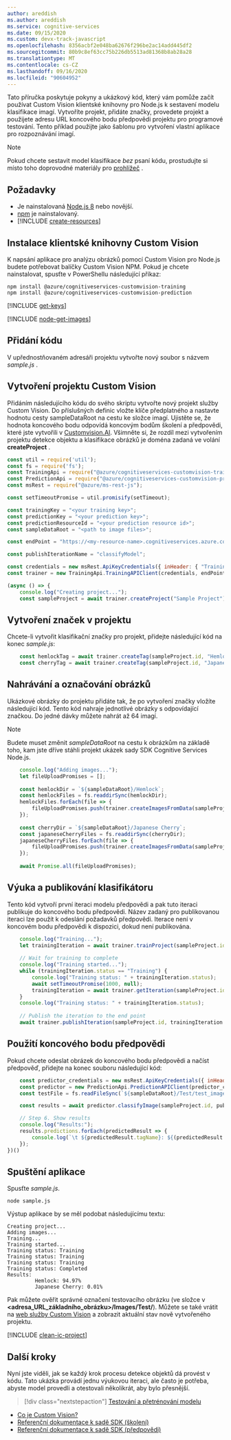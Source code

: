 ```yaml
---
author: areddish
ms.author: areddish
ms.service: cognitive-services
ms.date: 09/15/2020
ms.custom: devx-track-javascript
ms.openlocfilehash: 8356acbf2e048ba62676f296be2ac14add445df2
ms.sourcegitcommit: 80b9c8ef63cc75b226db5513ad81368b8ab28a28
ms.translationtype: MT
ms.contentlocale: cs-CZ
ms.lasthandoff: 09/16/2020
ms.locfileid: "90604952"
---
```

Tato příručka poskytuje pokyny a ukázkový kód, který vám pomůže začít používat Custom Vision klientské knihovny pro Node.js k sestavení modelu klasifikace imagí. Vytvoříte projekt, přidáte značky, provedete projekt a použijete adresu URL koncového bodu předpovědi projektu pro programové testování. Tento příklad použijte jako šablonu pro vytvoření vlastní aplikace pro rozpoznávání imagí.

> [!NOTE]
> Pokud chcete sestavit model klasifikace _bez_ psaní kódu, prostudujte si místo toho doprovodné materiály pro [prohlížeč](../../getting-started-build-a-classifier.md) .

## <a name="prerequisites"></a>Požadavky

- Je nainstalovaná [Node.js 8](https://www.nodejs.org/en/download/) nebo novější.
- [npm](https://www.npmjs.com/) je nainstalovaný.
- [!INCLUDE [create-resources](../../includes/create-resources.md)]

## <a name="install-the-custom-vision-client-library"></a>Instalace klientské knihovny Custom Vision

K napsání aplikace pro analýzu obrázků pomocí Custom Vision pro Node.js budete potřebovat balíčky Custom Vision NPM. Pokud je chcete nainstalovat, spusťte v PowerShellu následující příkaz:

```shell
npm install @azure/cognitiveservices-customvision-training
npm install @azure/cognitiveservices-customvision-prediction
```

[!INCLUDE [get-keys](../../includes/get-keys.md)]

[!INCLUDE [node-get-images](../../includes/node-get-images.md)]

## <a name="add-the-code"></a>Přidání kódu

V upřednostňovaném adresáři projektu vytvořte nový soubor s názvem *sample.js* .

## <a name="create-the-custom-vision-project"></a>Vytvoření projektu Custom Vision

Přidáním následujícího kódu do svého skriptu vytvořte nový projekt služby Custom Vision. Do příslušných definic vložte klíče předplatného a nastavte hodnotu cesty sampleDataRoot na cestu ke složce imagí. Ujistěte se, že hodnota koncového bodu odpovídá koncovým bodům školení a předpovědi, které jste vytvořili v [Customvision.AI](https://www.customvision.ai/). Všimněte si, že rozdíl mezi vytvořením projektu detekce objektu a klasifikace obrázků je doména zadaná ve volání **createProject** .

```javascript
const util = require('util');
const fs = require('fs');
const TrainingApi = require("@azure/cognitiveservices-customvision-training");
const PredictionApi = require("@azure/cognitiveservices-customvision-prediction");
const msRest = require("@azure/ms-rest-js");

const setTimeoutPromise = util.promisify(setTimeout);

const trainingKey = "<your training key>";
const predictionKey = "<your prediction key>";
const predictionResourceId = "<your prediction resource id>";
const sampleDataRoot = "<path to image files>";

const endPoint = "https://<my-resource-name>.cognitiveservices.azure.com/"

const publishIterationName = "classifyModel";

const credentials = new msRest.ApiKeyCredentials({ inHeader: { "Training-key": trainingKey } });
const trainer = new TrainingApi.TrainingAPIClient(credentials, endPoint);

(async () => {
    console.log("Creating project...");
    const sampleProject = await trainer.createProject("Sample Project");
```

## <a name="create-tags-in-the-project"></a>Vytvoření značek v projektu

Chcete-li vytvořit klasifikační značky pro projekt, přidejte následující kód na konec *sample.js*:

```javascript
    const hemlockTag = await trainer.createTag(sampleProject.id, "Hemlock");
    const cherryTag = await trainer.createTag(sampleProject.id, "Japanese Cherry");
```

## <a name="upload-and-tag-images"></a>Nahrávání a označování obrázků

Ukázkové obrázky do projektu přidáte tak, že po vytvoření značky vložíte následující kód. Tento kód nahraje jednotlivé obrázky s odpovídající značkou. Do jedné dávky můžete nahrát až 64 imagí.

> [!NOTE]
> Budete muset změnit *sampleDataRoot* na cestu k obrázkům na základě toho, kam jste dříve stáhli projekt ukázek sady SDK Cognitive Services Node.js.

```javascript
    console.log("Adding images...");
    let fileUploadPromises = [];
    
    const hemlockDir = `${sampleDataRoot}/Hemlock`;
    const hemlockFiles = fs.readdirSync(hemlockDir);
    hemlockFiles.forEach(file => {
        fileUploadPromises.push(trainer.createImagesFromData(sampleProject.id, fs.readFileSync(`${hemlockDir}/${file}`), { tagIds: [hemlockTag.id] }));
    });
    
    const cherryDir = `${sampleDataRoot}/Japanese Cherry`;
    const japaneseCherryFiles = fs.readdirSync(cherryDir);
    japaneseCherryFiles.forEach(file => {
        fileUploadPromises.push(trainer.createImagesFromData(sampleProject.id, fs.readFileSync(`${cherryDir}/${file}`), { tagIds: [cherryTag.id] }));
    });
    
    await Promise.all(fileUploadPromises);
```

## <a name="train-and-publish-the-classifier"></a>Výuka a publikování klasifikátoru

Tento kód vytvoří první iteraci modelu předpovědi a pak tuto iteraci publikuje do koncového bodu předpovědi. Název zadaný pro publikovanou iteraci lze použít k odeslání požadavků předpovědi. Iterace není v koncovém bodu předpovědi k dispozici, dokud není publikována.

```javascript
    console.log("Training...");
    let trainingIteration = await trainer.trainProject(sampleProject.id);
    
    // Wait for training to complete
    console.log("Training started...");
    while (trainingIteration.status == "Training") {
        console.log("Training status: " + trainingIteration.status);
        await setTimeoutPromise(1000, null);
        trainingIteration = await trainer.getIteration(sampleProject.id, trainingIteration.id)
    }
    console.log("Training status: " + trainingIteration.status);
    
    // Publish the iteration to the end point
    await trainer.publishIteration(sampleProject.id, trainingIteration.id, publishIterationName, predictionResourceId);
```

## <a name="use-the-prediction-endpoint"></a>Použití koncového bodu předpovědi

Pokud chcete odeslat obrázek do koncového bodu předpovědi a načíst předpověď, přidejte na konec souboru následující kód:

```javascript
    const predictor_credentials = new msRest.ApiKeyCredentials({ inHeader: { "Prediction-key": predictionKey } });
    const predictor = new PredictionApi.PredictionAPIClient(predictor_credentials, endPoint);
    const testFile = fs.readFileSync(`${sampleDataRoot}/Test/test_image.jpg`);

    const results = await predictor.classifyImage(sampleProject.id, publishIterationName, testFile);

    // Step 6. Show results
    console.log("Results:");
    results.predictions.forEach(predictedResult => {
        console.log(`\t ${predictedResult.tagName}: ${(predictedResult.probability * 100.0).toFixed(2)}%`);
    });
})()
```

## <a name="run-the-application"></a>Spuštění aplikace

Spusťte *sample.js*.

```shell
node sample.js
```

Výstup aplikace by se měl podobat následujícímu textu:

```console
Creating project...
Adding images...
Training...
Training started...
Training status: Training
Training status: Training
Training status: Training
Training status: Completed
Results:
         Hemlock: 94.97%
         Japanese Cherry: 0.01%
```

Pak můžete ověřit správné označení testovacího obrázku (ve složce v **<adresa_URL_základního_obrázku>/Images/Test/**). Můžete se také vrátit na [web služby Custom Vision](https://customvision.ai) a zobrazit aktuální stav nově vytvořeného projektu.

[!INCLUDE [clean-ic-project](../../includes/clean-ic-project.md)]

## <a name="next-steps"></a>Další kroky

Nyní jste viděli, jak se každý krok procesu detekce objektů dá provést v kódu. Tato ukázka provádí jednu výukovou iteraci, ale často je potřeba, abyste model provedli a otestovali několikrát, aby bylo přesnější.

> [!div class="nextstepaction"]
> [Testování a přetrénování modelu](../../test-your-model.md)

* [Co je Custom Vision?](../../overview.md)
* [Referenční dokumentace k sadě SDK (školení)](https://docs.microsoft.com/javascript/api/@azure/cognitiveservices-customvision-training/?view=azure-node-latest)
* [Referenční dokumentace k sadě SDK (předpovědi)](https://docs.microsoft.com/javascript/api/@azure/cognitiveservices-customvision-prediction/?view=azure-node-latest)
